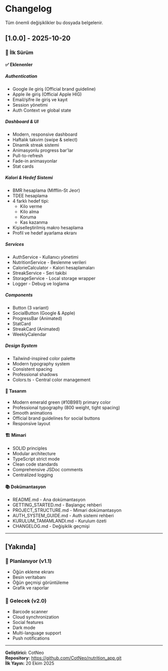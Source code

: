# Changelog

Tüm önemli değişiklikler bu dosyada belgelenir.

## [1.0.0] - 2025-10-20

### 🎉 İlk Sürüm

#### ✅ Eklenenler

##### Authentication
- Google ile giriş (Official brand guideline)
- Apple ile giriş (Official Apple HIG)
- Email/şifre ile giriş ve kayıt
- Session yönetimi
- Auth Context ve global state

##### Dashboard & UI
- Modern, responsive dashboard
- Haftalık takvim (swipe & select)
- Dinamik streak sistemi
- Animasyonlu progress bar'lar
- Pull-to-refresh
- Fade-in animasyonlar
- Stat cards

##### Kalori & Hedef Sistemi
- BMR hesaplama (Mifflin-St Jeor)
- TDEE hesaplama
- 4 farklı hedef tipi:
  - Kilo verme
  - Kilo alma
  - Koruma
  - Kas kazanma
- Kişiselleştirilmiş makro hesaplama
- Profil ve hedef ayarlama ekranı

##### Services
- AuthService - Kullanıcı yönetimi
- NutritionService - Beslenme verileri
- CalorieCalculator - Kalori hesaplamaları
- StreakService - Seri takibi
- StorageService - Local storage wrapper
- Logger - Debug ve loglama

##### Components
- Button (3 variant)
- SocialButton (Google & Apple)
- ProgressBar (Animated)
- StatCard
- StreakCard (Animated)
- WeeklyCalendar

##### Design System
- Tailwind-inspired color palette
- Modern typography system
- Consistent spacing
- Professional shadows
- Colors.ts - Central color management

#### 🎨 Tasarım
- Modern emerald green (#10B981) primary color
- Professional typography (800 weight, tight spacing)
- Smooth animations
- Official brand guidelines for social buttons
- Responsive layout

#### 🏗️ Mimari
- SOLID principles
- Modular architecture
- TypeScript strict mode
- Clean code standards
- Comprehensive JSDoc comments
- Centralized logging

#### 📚 Dokümantasyon
- README.md - Ana dokümantasyon
- GETTING_STARTED.md - Başlangıç rehberi
- PROJECT_STRUCTURE.md - Mimari dokümantasyon
- AUTH_SYSTEM_GUIDE.md - Auth sistemi rehberi
- KURULUM_TAMAMLANDI.md - Kurulum özeti
- CHANGELOG.md - Değişiklik geçmişi

---

## [Yakında]

### 🔄 Planlanıyor (v1.1)
- Öğün ekleme ekranı
- Besin veritabanı
- Öğün geçmişi görüntüleme
- Grafik ve raporlar

### 🚀 Gelecek (v2.0)
- Barcode scanner
- Cloud synchronization
- Social features
- Dark mode
- Multi-language support
- Push notifications

---

**Geliştirici:** CotNeo  
**Repository:** https://github.com/CotNeo/nutrition_app.git  
**İlk Yayın:** 20 Ekim 2025

